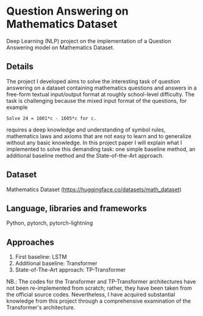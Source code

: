 # Question Answering on Mathematics Dataset

Deep Learning (NLP) project on the implementation of a Question Answering model on  Mathematics Dataset.

## Details
The project I developed aims to solve the interesting task of question answering on a dataset containing mathematics questions and answers in a free-form textual input/output format at roughly school-level difficulty. The task is challenging because the mixed input format of the questions, for example 
```
Solve 24 = 1601*c - 1605*c for c.
```
requires a deep knowledge and understanding of symbol rules, mathematics laws and axioms that are not easy to learn and to generalize without any basic knowledge. In this project paper I will explain what I implemented to solve this demanding task: one simple baseline method, an additional baseline method and the State-of-the-Art approach.

## Dataset
Mathematics Dataset (https://huggingface.co/datasets/math_dataset)

## Language, libraries and frameworks
Python, pytorch, pytorch-lightning

## Approaches
1. First baseline: LSTM
2. Additional baseline: Transformer
3. State-of-The-Art approach: TP-Transformer

NB.: The codes for the Transformer and TP-Transformer architectures have not been re-implemented from scratch; rather, they have been taken from the official source codes. Nevertheless, I have acquired substantial knowledge from this project through a comprehensive examination of the Transformer's architecture.